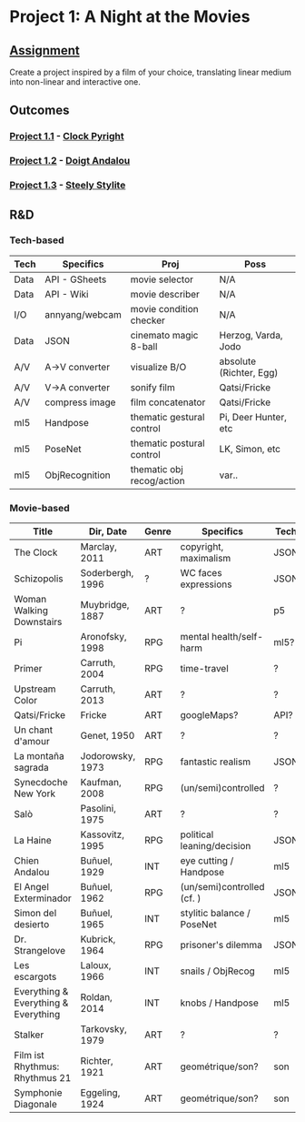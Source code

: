 # Project 1: A Night at the Movies

## [Assignment](https://pippinbarr.github.io/cart263/projects/project1/)
Create a project inspired by a film of your choice, translating linear medium into non-linear and interactive one.

## Outcomes
### [Project 1.1](https://github.com/ylliez/CART263/tree/main/projects/proj01_movieNight/proj01_clockPyright) - [Clock Pyright](https://ylliez.github.io/CART263/projects/proj01_movieNight/proj01_clockPyright/)
### [Project 1.2](https://github.com/ylliez/CART263/tree/main/projects/proj01_movieNight/proj01_doigtAndalou) - [Doigt Andalou](https://ylliez.github.io/CART263/projects/proj01_movieNight/proj01_doigtAndalou/)
### [Project 1.3](https://github.com/ylliez/CART263/tree/main/projects/proj01_movieNight/proj01_steelyStylite) - [Steely Stylite](https://ylliez.github.io/CART263/projects/proj01_movieNight/proj01_steelyStylite/)

## R&D
### Tech-based
| Tech | Specifics      | Proj                      | Poss                    |
|------|----------------|---------------------------|-------------------------|
| Data | API - GSheets  | movie selector            | N/A                     |
| Data | API - Wiki     | movie describer           | N/A                     |
| I/O  | annyang/webcam | movie condition checker   | N/A                     |
| Data | JSON           | cinemato magic 8-ball     | Herzog, Varda, Jodo     |
| A/V  | A->V converter | visualize B/O             | absolute (Richter, Egg) |
| A/V  | V->A converter | sonify film               | Qatsi/Fricke            |
| A/V  | compress image | film concatenator         | Qatsi/Fricke            |
| ml5  | Handpose       | thematic gestural control | Pi, Deer Hunter, etc    |
| ml5  | PoseNet        | thematic postural control | LK, Simon, etc          |
| ml5  | ObjRecognition | thematic obj recog/action | var..                   |

### Movie-based
| Title                                | Dir, Date        | Genre | Specifics                  | Tech |
|--------------------------------------|------------------|------ |----------------------------|------|
| The Clock                            | Marclay, 2011    | ART   | copyright, maximalism      | JSON |
| Schizopolis                          | Soderbergh, 1996 | ?     | WC faces expressions       | JSON |
| Woman Walking Downstairs             | Muybridge, 1887  | ART   | ?                          | p5   |
| Pi                                   | Aronofsky, 1998  | RPG   | mental health/self-harm    | ml5? |
| Primer                               | Carruth, 2004    | RPG   | time-travel                | ?    |
| Upstream Color                       | Carruth, 2013    | ART   | ?                          | ?    |
| Qatsi/Fricke                         | Fricke           | ART   | googleMaps?                | API? |
| Un chant d'amour                     | Genet, 1950      | ART   | ?                          | ?    |
| La montaña sagrada                   | Jodorowsky, 1973 | RPG   | fantastic realism          | JSON |
| Synecdoche New York                  | Kaufman, 2008    | RPG   | (un/semi)controlled        | ?    |
| Salò                                 | Pasolini, 1975   | ART   | ?                          | ?    |
| La Haine                             | Kassovitz, 1995  | RPG   | political leaning/decision | JSON |
| Chien Andalou                        | Buñuel, 1929     | INT   | eye cutting / Handpose     | ml5  |
| El Angel Exterminador                | Buñuel, 1962     | RPG   | (un/semi)controlled (cf. ) | JSON |
| Simon del desierto                   | Buñuel, 1965     | INT   | stylitic balance / PoseNet | ml5  |
| Dr. Strangelove                      | Kubrick, 1964    | RPG   | prisoner's dilemma         | JSON |
| Les escargots                        | Laloux, 1966     | INT   | snails / ObjRecog          | ml5  |
| Everything & Everything & Everything | Roldan, 2014     | INT   | knobs / Handpose           | ml5  |
| Stalker                              | Tarkovsky, 1979  | ART   | ?                          | ?    |
| Film ist Rhythmus: Rhythmus 21       | Richter, 1921    | ART   | geométrique/son?           | son  |
| Symphonie Diagonale                  | Eggeling, 1924   | ART   | geométrique/son?           | son  |
